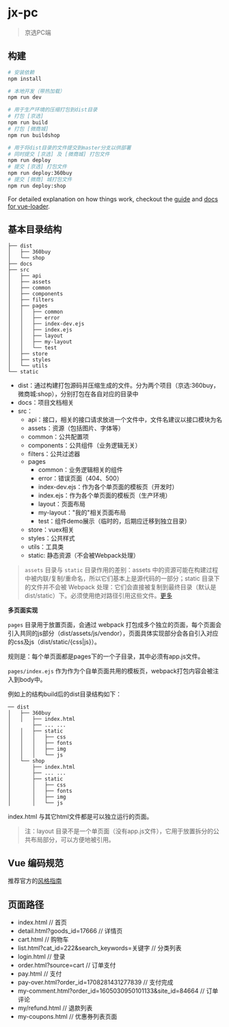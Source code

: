 # jx-pc

> 京选PC端

## 构建

``` bash
# 安装依赖
npm install

# 本地开发（带热加载）
npm run dev

# 用于生产环境的压缩打包到dist目录
# 打包 [京选]
npm run build
# 打包 [微商城]
npm run buildshop

# 用于将dist目录的文件提交到master分支以供部署
# 同时提交 [京选] 及 [微商城] 打包文件
npm run deploy
# 提交 [京选] 打包文件
npm run deploy:360buy
# 提交 [微商] 城打包文件
npm run deploy:shop
```

For detailed explanation on how things work, checkout the [guide](http://vuejs-templates.github.io/webpack/) and [docs for vue-loader](http://vuejs.github.io/vue-loader).

## 基本目录结构

```
├── dist
│   ├── 360buy
│   └── shop
├── docs
├── src
│   ├── api
│   ├── assets
│   ├── common
│   ├── components
│   ├── filters
│   ├── pages
│   │   ├── common
│   │   ├── error
│   │   ├── index-dev.ejs
│   │   ├── index.ejs
│   │   ├── layout
│   │   ├── my-layout
│   │   └── test
│   ├── store
│   ├── styles
│   └── utils
└── static
```

- dist：通过构建打包源码并压缩生成的文件。分为两个项目（京选:360buy，微商城:shop），分别打包在各自对应的目录中
- docs：项目文档相关
- src：
  - api：接口，相关的接口请求放进一个文件中，文件名建议以接口模块为名
  - assets：资源（包括图片、字体等）
  - common：公共配置项
  - components：公共组件（业务逻辑无关）
  - filters：公共过滤器
  - pages
    - common：业务逻辑相关的组件
    - error：错误页面（404、500）
    - index-dev.ejs：作为各个单页面的模板页（开发时）
    - index.ejs：作为各个单页面的模板页（生产环境）
    - layout：页面布局
    - my-layout："我的"相关页面布局
    - test：组件demo展示（临时的，后期应迁移到独立目录）
  - store：vuex相关
  - styles：公共样式
  - utils：工具类
  - static: 静态资源（不会被Webpack处理）


> `assets` 目录与 `static` 目录作用的差别：assets 中的资源可能在构建过程中被内联/复制/重命名，所以它们基本上是源代码的一部分；static 目录下的文件并不会被 Webpack 处理：它们会直接被复制到最终目录（默认是dist/static）下。必须使用绝对路径引用这些文件。[更多][0]

**多页面实现**

`pages` 目录用于放置页面，会通过 webpack 打包成多个独立的页面，每个页面会引入共同的js部分（dist/assets/js/vendor），页面具体实现部分会各自引入对应的css及js（dist/static/{css|js}）。

规则是：每个单页面都是pages下的一个子目录，其中必须有app.js文件。

`pages/index.ejs` 作为作为个自单页面共用的模板页，webpack打包内容会被注入到body中。

例如上的结构build后的dist目录结构如下：

```
── dist
│   ├── 360buy
│   │   ├── index.html
│       ├── ... ...
│   │   ├── static
│   │   │   ├── css
│   │   │   ├── fonts
│   │   │   ├── img
│   │   │   └── js
│   └── shop
│       ├── index.html
│       ├── ... ...
│       ├── static
│       │   ├── css
│       │   ├── fonts
│       │   ├── img
│       │   └── js
```

index.html 与其它html文件都是可以独立运行的页面。

> 注：layout 目录不是一个单页面（没有app.js文件），它用于放置拆分的公共布局部分，可以方便地被引用。

## Vue 编码规范

推荐官方的[风格指南](https://cn.vuejs.org/v2/style-guide/)


[0]: http://vuejs-templates.github.io/webpack/static.html "Handing Static Assets"

## 页面路径

- index.html // 首页
- detail.html?goods_id=17666 // 详情页
- cart.html // 购物车
- list.html?cat_id=222&search_keywords=关键字 // 分类列表
- login.html // 登录
- order.html?source=cart // 订单支付
- pay.html // 支付
- pay-over.html?order_id=1708281431277839 // 支付完成
- my-comment.html?order_id=1605030950101133&site_id=84664 // 订单评论
- my/refund.html // 退款列表
- my-coupons.html // 优惠券列表页面
